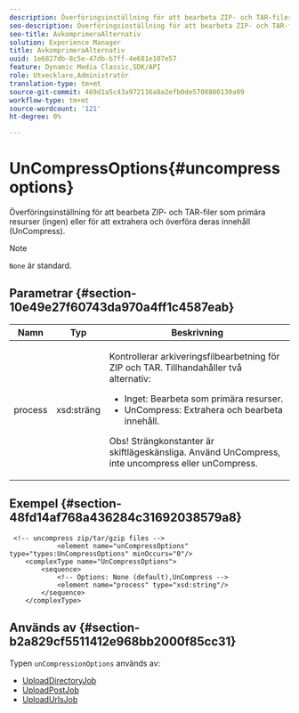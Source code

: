```yaml
---
description: Överföringsinställning för att bearbeta ZIP- och TAR-filer som primära resurser (ingen) eller för att extrahera och överföra deras innehåll (UnCompress).
seo-description: Överföringsinställning för att bearbeta ZIP- och TAR-filer som primära resurser (ingen) eller för att extrahera och överföra deras innehåll (UnCompress).
seo-title: AvkomprimeraAlternativ
solution: Experience Manager
title: AvkomprimeraAlternativ
uuid: 1e6827db-8c5e-47db-b7ff-4e681e107e57
feature: Dynamic Media Classic,SDK/API
role: Utvecklare,Administratör
translation-type: tm+mt
source-git-commit: 469d1a5c43a972116a8a2efb0de5708800130a99
workflow-type: tm+mt
source-wordcount: '121'
ht-degree: 0%

---
```



# UnCompressOptions{#uncompressoptions}

Överföringsinställning för att bearbeta ZIP- och TAR-filer som primära resurser (ingen) eller för att extrahera och överföra deras innehåll (UnCompress).

>[!NOTE]
>
>`None` är standard.

## Parametrar {#section-10e49e27f60743da970a4ff1c4587eab}

<table id="table_89C2F7CDB24848459E47F1F7F58D91BA"> 
 <thead> 
  <tr> 
   <th colname="col1" class="entry"> Namn </th> 
   <th colname="col2" class="entry"> Typ </th> 
   <th colname="col3" class="entry"> Beskrivning </th> 
  </tr> 
 </thead>
 <tbody> 
  <tr> 
   <td colname="col1"> <span class="codeph"> <span class="varname"> process</span> </span> </td> 
   <td colname="col2"> <span class="codeph"> xsd:sträng</span> </td> 
   <td colname="col3"> <p>Kontrollerar arkiveringsfilbearbetning för ZIP och TAR. Tillhandahåller två alternativ: 
     <ul id="ul_F34E2F3B9B74450CA7E76BD9FD7137C2">
      <li id="li_E982468ED814446593B0C0A3F3D729FB"><span class="codeph"> Inget:</span> Bearbeta som primära resurser. </li>
      <li id="li_4A45DA99592B4EF7A1FE0A946A835104"><span class="codeph"> UnCompress:</span> Extrahera och bearbeta innehåll. </li>
     </ul><p>Obs! Strängkonstanter är skiftlägeskänsliga. Använd <span class="codeph"> UnCompress</span>, inte <span class="codeph"> uncompress</span> eller <span class="codeph"> unCompress</span>. </p></p> </td> 
  </tr> 
 </tbody> 
</table>

## Exempel {#section-48fd14af768a436284c31692038579a8}

```
 <!-- uncompress zip/tar/gzip files -->
            <element name="unCompressOptions" type="types:UnCompressOptions" minOccurs="0"/>
    <complexType name="UnCompressOptions">
        <sequence>
            <!-- Options: None (default),UnCompress -->
            <element name="process" type="xsd:string"/>
        </sequence>
    </complexType>
```

## Används av {#section-b2a829cf5511412e968bb2000f85cc31}

Typen `unCompressionOptions` används av:

* [UploadDirectoryJob](../../types/c-data-types/r-upload-directory-job.md#reference-e707ebf53b074c49ad983d1886e0bbb6)
* [UploadPostJob](../../types/c-data-types/r-upload-post-job.md#reference-bca2339b593f4637a687c33937215ef4)
* [UploadUrlsJob](../../types/c-data-types/r-upload-urls-job.md#reference-8e9bc895268c4321b233dbeadc990398)

